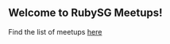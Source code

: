 ## Welcome to RubySG Meetups! 

Find the list of meetups [here](https://github.com/rubysg/meetups/issues?q=label%3Ameetup+)
